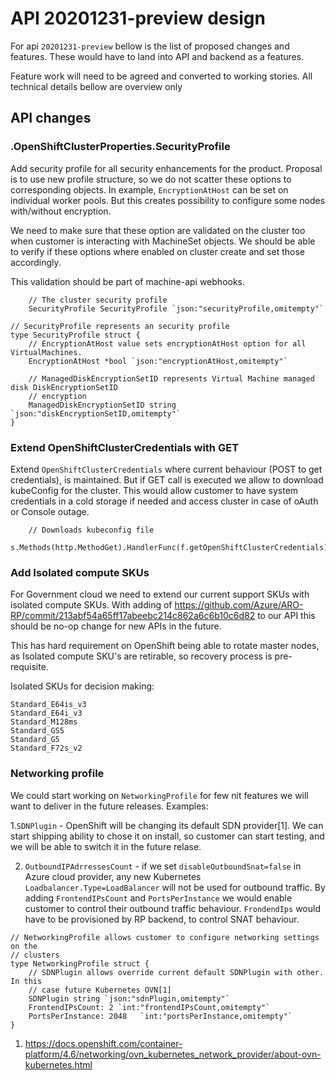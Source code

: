 # API 20201231-preview design

For api `20201231-preview` bellow is the list of proposed changes and features.
These would have to land into API and backend as a features.

Feature work will need to be agreed and converted to working stories. All technical details bellow are overview only

## API changes

### .OpenShiftClusterProperties.SecurityProfile

Add security profile for all security enhancements for the product.
Proposal is to use new profile structure, so we do not scatter these options
to corresponding objects. In example, `EncryptionAtHost` can be set on individual
worker pools. But this creates possibility to configure some nodes with/without
encryption.

We need to make sure that these option are validated on the cluster too when customer is interacting with MachineSet objects. We should be able to verify
if these options where enabled on cluster create and set those accordingly.

This validation should be part of machine-api webhooks.

```
	// The cluster security profile
	SecurityProfile SecurityProfile `json:"securityProfile,omitempty"`
```

```
// SecurityProfile represents an security profile
type SecurityProfile struct {
	// EncryptionAtHost value sets encryptionAtHost option for all VirtualMachines.
	EncryptionAtHost *bool `json:"encryptionAtHost,omitempty"`

	// ManagedDiskEncryptionSetID represents Virtual Machine managed disk DiskEncryptionSetID
	// encryption
	ManagedDiskEncryptionSetID string `json:"diskEncryptionSetID,omitempty"`
}
```

### Extend OpenShiftClusterCredentials with GET

Extend `OpenShiftClusterCredentials` where current behaviour (POST to get credentials), is maintained. But if GET call is executed we allow to download kubeConfig for the cluster. This would allow customer to have system credentials in a cold storage if needed and access cluster in case of oAuth or Console outage.

```
	// Downloads kubeconfig file
	s.Methods(http.MethodGet).HandlerFunc(f.getOpenShiftClusterCredentials).Name("getOpenShiftClusterCredentials")

```

### Add Isolated compute SKUs

For Government cloud we need to extend our current support SKUs with isolated compute SKUs. With adding of https://github.com/Azure/ARO-RP/commit/213abf54a65ff17abeebc214c862a6c6b10c6d82 to our API this should be no-op change for new APIs in the future.

This has hard requirement on OpenShift being able to rotate master nodes,
as Isolated compute SKU's are retirable, so recovery process is pre-requisite.

Isolated SKUs for decision making:

```
Standard_E64is_v3
Standard_E64i_v3
Standard_M128ms
Standard_GS5
Standard_G5
Standard_F72s_v2
```

### Networking profile

We could start working on `NetworkingProfile` for few nit features we will want to
deliver in the future releases. Examples:

1.`SDNPlugin` - OpenShift will be changing its default SDN provider[1]. We can start
shipping ability to chose it on install, so customer can start testing, and we
will be able to switch it in the future relase.

2. `OutboundIPAdrressesCount` - if we set `disableOutboundSnat=false` in Azure cloud provider, any new Kubernetes `Loadbalancer.Type=LoadBalancer` will not be used
for outbound traffic. By adding `FrontendIPsCount` and `PortsPerInstance` we would enable customer to control their outbound traffic behaviour. `FrondendIps` would
have to be provisioned by RP backend, to control SNAT behaviour.

```
// NetworkingProfile allows customer to configure networking settings on the
// clusters
type NetworkingProfile struct {
    // SDNPlugin allows override current default SDNPlugin with other. In this
    // case future Kubernetes OVN[1]
    SDNPlugin string `json:"sdnPlugin,omitempty"`
    FrontendIPsCount: 2 `int:"frontendIPsCount,omitempty"`
    PortsPerInstance: 2048   `int:"portsPerInstance,omitempty"`
}
```


1. https://docs.openshift.com/container-platform/4.6/networking/ovn_kubernetes_network_provider/about-ovn-kubernetes.html


